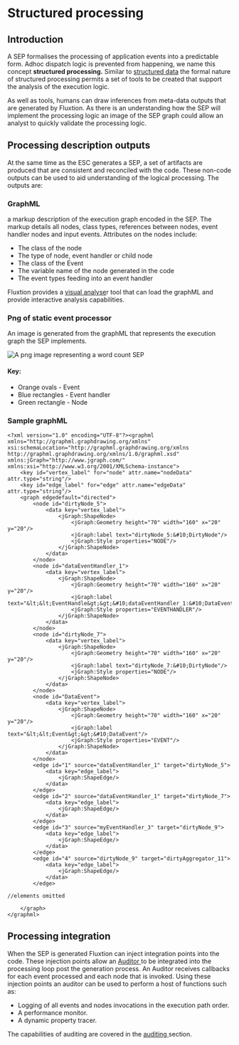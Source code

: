 # Structured processing

## Introduction

A SEP formalises the processing of application events into a predictable form. Adhoc dispatch logic is prevented from happening, we name this concept **structured processing.** Similar to [structured data](https://whatis.techtarget.com/definition/structured-data) the formal nature of structured processing permits a set of tools to be created that support the analysis of the execution logic. 

As well as tools, humans can draw inferences from meta-data outputs that are generated by Fluxtion. As there is an understanding how the SEP will implement the processing logic an image of the SEP graph could allow an analyst to quickly validate the processing logic. 

## Processing description outputs

At the same time as the ESC generates a SEP, a set of artifacts are produced that are consistent and reconciled with the code. These non-code outputs can be used to aid understanding of the logical processing. The outputs are:

### GraphML

a markup description of the execution graph encoded in the SEP. The markup  details all nodes, class types, references between nodes, event handler nodes and input events. Attributes on the nodes include:

* The class of the node
* The type of node, event handler or child node
* The class of the Event
* The variable name of the node generated in the code
* The event types feeding into an event handler

Fluxtion provides a [visual analyse](../../../extensions/tools/visual-analyser.md)r tool that can load the graphML and provide interactive analysis capabilities.

### Png of static event processor

An image is generated from the graphML that represents the execution graph the SEP implements.

![A png image representing a word count SEP](../../../.gitbook/assets/wordfrequencyprocessor.png)

#### Key:

* Orange ovals - Event
* Blue rectangles - Event handler
* Green rectangle - Node

### Sample graphML 

```markup
<?xml version="1.0" encoding="UTF-8"?><graphml xmlns="http://graphml.graphdrawing.org/xmlns" xsi:schemaLocation="http://graphml.graphdrawing.org/xmlns http://graphml.graphdrawing.org/xmlns/1.0/graphml.xsd" xmlns:jGraph="http://www.jgraph.com/" xmlns:xsi="http://www.w3.org/2001/XMLSchema-instance">
    <key id="vertex_label" for="node" attr.name="nodeData" attr.type="string"/>
    <key id="edge_label" for="edge" attr.name="edgeData" attr.type="string"/>
    <graph edgedefault="directed">
        <node id="dirtyNode_5">
            <data key="vertex_label">
                <jGraph:ShapeNode>
                    <jGraph:Geometry height="70" width="160" x="20" y="20"/>
                    <jGraph:label text="dirtyNode_5:&#10;DirtyNode"/>
                    <jGraph:Style properties="NODE"/>
                </jGraph:ShapeNode>
            </data>
        </node>
        <node id="dataEventHandler_1">
            <data key="vertex_label">
                <jGraph:ShapeNode>
                    <jGraph:Geometry height="70" width="160" x="20" y="20"/>
                    <jGraph:label text="&lt;&lt;EventHandle&gt;&gt;&#10;dataEventHandler_1:&#10;DataEventHandler"/>
                    <jGraph:Style properties="EVENTHANDLER"/>
                </jGraph:ShapeNode>
            </data>
        </node>
        <node id="dirtyNode_7">
            <data key="vertex_label">
                <jGraph:ShapeNode>
                    <jGraph:Geometry height="70" width="160" x="20" y="20"/>
                    <jGraph:label text="dirtyNode_7:&#10;DirtyNode"/>
                    <jGraph:Style properties="NODE"/>
                </jGraph:ShapeNode>
            </data>
        </node>
        <node id="DataEvent">
            <data key="vertex_label">
                <jGraph:ShapeNode>
                    <jGraph:Geometry height="70" width="160" x="20" y="20"/>
                    <jGraph:label text="&lt;&lt;Event&gt;&gt;&#10;DataEvent"/>
                    <jGraph:Style properties="EVENT"/>
                </jGraph:ShapeNode>
            </data>
        </node>
        <edge id="1" source="dataEventHandler_1" target="dirtyNode_5">
            <data key="edge_label">
                <jGraph:ShapeEdge/>
            </data>
        </edge>
        <edge id="2" source="dataEventHandler_1" target="dirtyNode_7">
            <data key="edge_label">
                <jGraph:ShapeEdge/>
            </data>
        </edge>
        <edge id="3" source="myEventHandler_3" target="dirtyNode_9">
            <data key="edge_label">
                <jGraph:ShapeEdge/>
            </data>
        </edge>
        <edge id="4" source="dirtyNode_9" target="dirtyAggregator_11">
            <data key="edge_label">
                <jGraph:ShapeEdge/>
            </data>
        </edge>

//elements omitted 

    </graph>
</graphml>

```

## Processing integration

When the SEP is generated Fluxtion can inject integration points into the code. These injection points allow an [Auditor ](https://github.com/v12technology/fluxtion/blob/master/api/src/main/java/com/fluxtion/runtime/audit/Auditor.java)to be integrated into the processing loop post the generation process. An Auditor receives callbacks for each event processed and each node that is invoked. Using these injection points an auditor can be used to perform a host of functions such as:

* Logging of all events and nodes invocations in the execution path order.
* A performance monitor.
* A dynamic property tracer.

The capabilities of auditing are covered in the [auditing ](../auditing.md)section.

